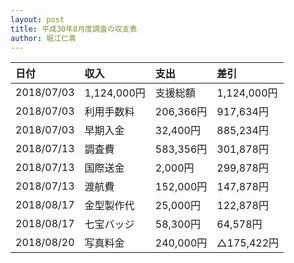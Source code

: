 ```yaml
---
layout: post
title: 平成30年8月度調査の収支表
author: 堀江仁貴
---
```


<div class="scroll" markdown="block">

| 日付       | 収入        | 支出        | 差引        |
|:-----------|:------------|:------------|:------------|
| 2018/07/03 | 1,124,000円 | 支援総額    | 1,124,000円 |
| 2018/07/03 | 利用手数料  | 206,366円   | 917,634円   |
| 2018/07/03 | 早期入金    | 32,400円    | 885,234円   |
| 2018/07/13 | 調査費      | 583,356円   | 301,878円   |
| 2018/07/13 | 国際送金    | 2,000円     | 299,878円   |
| 2018/07/13 | 渡航費      | 152,000円   | 147,878円   |
| 2018/08/17 | 金型製作代  | 25,000円    | 122,878円   |
| 2018/08/17 | 七宝バッジ  | 58,300円    | 64,578円    |
| 2018/08/20 | 写真料金    | 240,000円   | △175,422円 |

</div>
